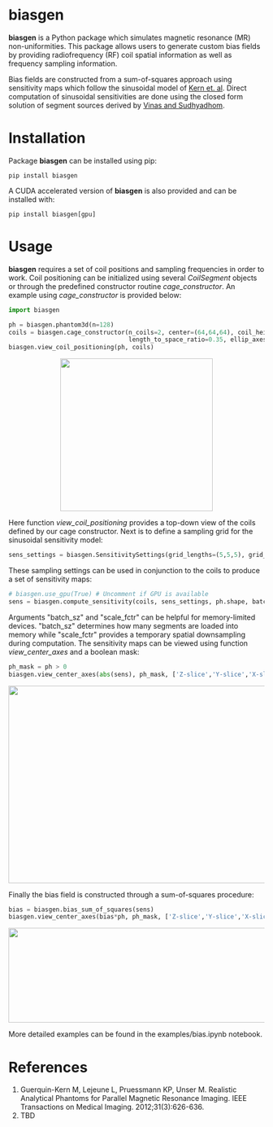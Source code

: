 # biasgen

**biasgen** is a Python package which simulates magnetic resonance (MR) non-uniformities. This package allows users to generate custom bias fields by providing radiofrequency (RF) coil spatial information as well as frequency sampling information.

Bias fields are constructed from a sum-of-squares approach using sensitivity maps which follow the sinusoidal model of [Kern et. al](https://ieeexplore.ieee.org/document/6062681). Direct computation of sinusoidal sensitivities are done using the closed form solution of segment sources derived by [Vinas and Sudhyadhom](https://arxiv.org).

# Installation

Package **biasgen** can be installed using pip:
```
pip install biasgen
```
A CUDA accelerated version of **biasgen** is also provided and can be installed with:
```
pip install biasgen[gpu]
```

# Usage

**biasgen** requires a set of coil positions and sampling frequencies in order to work. Coil positioning can be initialized using several  *CoilSegment* objects or through the predefined constructor routine *cage_constructor*. An example using *cage_constructor* is provided below:
```python
import biasgen

ph = biasgen.phantom3d(n=128)
coils = biasgen.cage_constructor(n_coils=2, center=(64,64,64), coil_height=128,
                                 length_to_space_ratio=0.35, ellip_axes=(90,65))
biasgen.view_coil_positioning(ph, coils)
```
<p align="center">
  <img width="300" height="300" src="examples/2coil_example.png">
</p>

Here function *view_coil_positioning* provides a top-down view of the coils defined by our cage constructor. Next is to define a sampling grid for the sinusoidal sensitivity model:
```python
sens_settings = biasgen.SensitivitySettings(grid_lengths=(5,5,5), grid_spacings=(1,1,1))
```

These sampling settings can be used in conjunction to the coils to produce a set of sensitivity maps:
```python
# biasgen.use_gpu(True) # Uncomment if GPU is available
sens = biasgen.compute_sensitivity(coils, sens_settings, ph.shape, batch_sz=1, scale_fctr=0.5)
```

Arguments "batch_sz" and "scale_fctr" can be helpful for memory-limited devices. "batch_sz" determines how many segments are loaded into memory while "scale_fctr" provides a temporary spatial downsampling during computation. The sensitivity maps can be viewed using function *view_center_axes* and a boolean mask:
```python
ph_mask = ph > 0
biasgen.view_center_axes(abs(sens), ph_mask, ['Z-slice','Y-slice','X-slice'])
```
<p align="center">
  <img width="516" height="388" src="examples/2coil_sens_maps.png">
</p>

Finally the bias field is constructed through a sum-of-squares procedure:
```python
bias = biasgen.bias_sum_of_squares(sens)
biasgen.view_center_axes(bias*ph, ph_mask, ['Z-slice','Y-slice','X-slice'])
```
<p align="center">
  <img width="516" height="186" src="examples/2coil_biased_phantom.png">
</p>

More detailed examples can be found in the examples/bias.ipynb notebook.

# References
1. Guerquin-Kern M, Lejeune L, Pruessmann KP, Unser M. Realistic
Analytical Phantoms for Parallel Magnetic Resonance Imaging. IEEE
Transactions on Medical Imaging. 2012;31(3):626-636. 
2. TBD